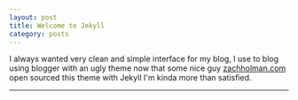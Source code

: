 ```yaml
---
layout: post
title: Welcome to Jekyll 
category: posts
---
```


I always wanted very clean and simple interface for my blog, I use to blog 
using blogger with an ugly theme now that some nice guy [zachholman.com][zh]
open sourced this theme with Jekyll I'm kinda more than satisfied. 



---



[jekyll]: https://github.com/mojombo/jekyll
[zh]: http://sudev.github.com
[twitter]: https://twitter.com/sudev
